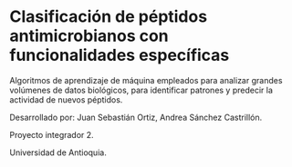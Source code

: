 # Clasificación de péptidos antimicrobianos con funcionalidades específicas
Algoritmos de aprendizaje de máquina empleados para analizar grandes volúmenes de datos biológicos, para identificar patrones y predecir la actividad de nuevos péptidos.

Desarrollado por: Juan Sebastián Ortiz, Andrea Sánchez Castrillón.

Proyecto integrador 2.

Universidad de Antioquia.
